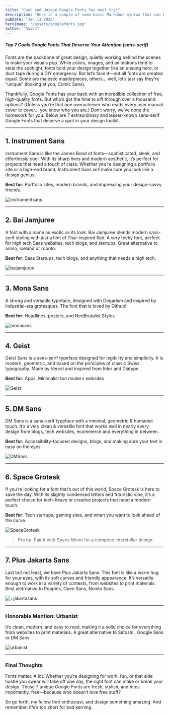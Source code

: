 ```yaml
---
title: "Cool and Unique Google Fonts You must try!"
description: "Here is a sample of some basic Markdown syntax that can be used when writing Markdown content in Astro."
pubDate: "Jan 11 2025"
heroImage: "/assets/googlefonts.jpg"
author: "Anish"
---
```


##### Top 7 Cools Google Fonts That Deserve Your Attention (sans-serif)

Fonts are the backbone of great design, quietly working behind the scenes to make your visuals pop. While colors, images, and animations tend to steal the spotlight, fonts hold your design together like an unsung hero, or duct tape during a DIY emergency. But let’s face it—not all fonts are created equal. Some are majestic masterpieces, others… well, let’s just say they’re “unique” (looking at you, Comic Sans).

Thankfully, Google Fonts has your back with an incredible collection of free, high-quality fonts. But who’s got the time to sift through over a thousand options? (Unless you’re that one overachiever who reads every user manual cover to cover… you know who you are.) Don’t worry, we’ve done the homework for you. Below are 7 extraordinary and lesser-known sans-serif Google Fonts that deserve a spot in your design toolkit.

---

## 1. **Instrument Sans**

Instrument Sans is like the James Bond of fonts—sophisticated, sleek, and effortlessly cool. With its sharp lines and modern aesthetic, it’s perfect for projects that need a touch of class. Whether you’re designing a portfolio site or a high-end brand, Instrument Sans will make sure you look like a design genius.

**Best for:** Portfolio sites, modern brands, and impressing your design-savvy friends.

![instrumentsans](https://matejlatin.com/wp-content/uploads/2023/09/instrument@3x.png)

---

## 2. **Bai Jamjuree**

A font with a name as exotic as its look. Bai Jamjuree blends modern sans-serif styling with just a hint of Thai-inspired flair. A very techy font, perfect for high tech Saas websites, tech blogs, and startups. Great alternative to arimo, iceland or roboto.

**Best for:** Saas Startups, tech blogs, and anything that needs a high tech.

![baijamjuree](https://www.cufonfonts.com/images/thumb/20310/bai-jamjuree-741x415-39fdae88c5.jpg)

---

## 3. **Mona Sans**

A strong and versatile typeface, designed with Degarism and inspired by industrial-era grotesques. The font that is loved by Github!

**Best for:** Headlines, posters, and NeoBrutalist Styles.

![monasans](https://i0.wp.com/befonts.com/wp-content/uploads/2022/11/Mona-Sans-3.jpg)

---

## 4. **Geist**

Geist Sans is a sans-serif typeface designed for legibility and simplicity. It is modern, geometric, and based on the principles of classic Swiss typography. Made by Vercel and inspired from Inter and Diatype.

**Best for:** Apps, Minimalist but modern websites

![Geist](https://raw.githubusercontent.com/vercel/geist-font/HEAD/packages/next/.images/hero.png)

---

## 5. **DM Sans**

DM Sans is a sans-serif typeface with a minimal, geometric & humanist touch. It’s a very clean & versatile font that works well in nearly every design from
blogs, tech websites, ecommerce and everything in between.

**Best for:** Accessibility-focused designs, blogs, and making sure your text is easy on the eyes.

![DMSans](https://www.deefont.com/wp-content/uploads/DM_Sans_Font_Family-1.webp)

---

## 6. **Space Grotesk**

If you’re looking for a font that’s out of this world, Space Grotesk is here to save the day. With its slightly condensed letters and futuristic vibe, it’s a perfect choice for tech-heavy or creative projects that need a modern touch.

**Best for:** Tech startups, gaming sites, and when you want to look ahead of the curve.

![SpaceGrotesk](https://scellus.com/wp-content/uploads/2024/03/featured-space-grotesk-regular-32-2000x1333.webp)

> Pro tip: Pair it with Space Mono for a complete interstellar design.

---

## 7. **Plus Jakarta Sans**

Last but not least, we have Plus Jakarta Sans. This font is like a warm hug for your eyes, with its soft curves and friendly appearance. It’s versatile enough to work in a variety of contexts, from websites to print materials. Best aletrnative to Poppins, Open Sans, Nunito Sans.

![+jakartasans](https://cdn.tokotype.com/storage/blog/1667199606_plusj-font.gif)

---

### Honorable Mention: Urbanist

It’s clean, modern, and easy to read, making it a solid choice for everything from websites to print materials. A great alternative to Satoshi , Google Sans or DM Sans.

![urbanist](https://font.download/images/thumb/107254/urbanist-1110x492-6f4c34d144.jpg)

---

### Final Thoughts

Fonts matter. A lot. Whether you’re designing for work, fun, or that side hustle you swear will take off one day, the right font can make or break your design. These 7 unique Google Fonts are fresh, stylish, and most importantly, free—because who doesn’t love free stuff?

So go forth, my fellow font enthusiast, and design something amazing. And remember: life’s too short for bad kerning.
